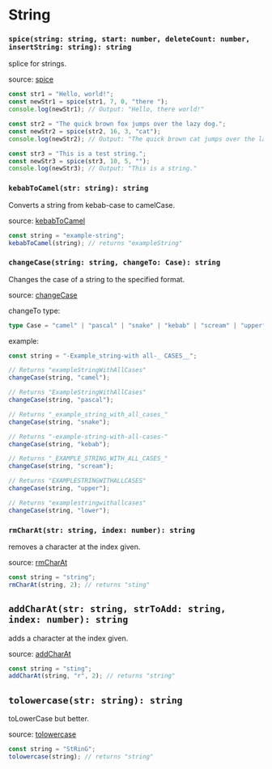 # String

### `spice(string: string, start: number, deleteCount: number, insertString: string): string`

splice for strings.

source: [spice](../src/ts/string.ts#spice)

```typescript
const str1 = "Hello, world!";
const newStr1 = spice(str1, 7, 0, "there ");
console.log(newStr1); // Output: "Hello, there world!"

const str2 = "The quick brown fox jumps over the lazy dog.";
const newStr2 = spice(str2, 16, 3, "cat");
console.log(newStr2); // Output: "The quick brown cat jumps over the lazy dog."

const str3 = "This is a test string.";
const newStr3 = spice(str3, 10, 5, "");
console.log(newStr3); // Output: "This is a string."
```

### `kebabToCamel(str: string): string`

Converts a string from kebab-case to camelCase.

source: [kebabToCamel](../src/ts/string.ts#kebabToCamel)

```typescript
const string = "example-string";
kebabToCamel(string); // returns "exampleString"
```

### `changeCase(string: string, changeTo: Case): string`

Changes the case of a string to the specified format.

source: [changeCase](../src/ts/string.ts#changeCase)

changeTo type:

```typescript
type Case = "camel" | "pascal" | "snake" | "kebab" | "scream" | "upper" | "lower";
```

example:

```typescript
const string = "-Example_string-with all-_ CASES__";

// Returns "exampleStringWithAllCases"
changeCase(string, "camel");

// Returns "ExampleStringWithAllCases"
changeCase(string, "pascal");

// Returns "_example_string_with_all_cases_"
changeCase(string, "snake");

// Returns "-example-string-with-all-cases-"
changeCase(string, "kebab");

// Returns "_EXAMPLE_STRING_WITH_ALL_CASES_"
changeCase(string, "scream");

// Returns "EXAMPLESTRINGWITHALLCASES"
changeCase(string, "upper");

// Returns "examplestringwithallcases"
changeCase(string, "lower");
```

### `rmCharAt(str: string, index: number): string`

removes a character at the index given.

source: [rmCharAt](../src/ts/string.ts#rmCharAt)

```typescript
const string = "string";
rmCharAt(string, 2); // returns "sting"
```

## `addCharAt(str: string, strToAdd: string, index: number): string`

adds a character at the index given.

source: [addCharAt](../src/ts/string.ts#addCharAt)

```typescript
const string = "sting";
addCharAt(string, "r", 2); // returns "string"
```

## `tolowercase(str: string): string`

toLowerCase but better.

source: [tolowercase](../src/ts/string.ts#tolowercase)

```typescript
const string = "StRinG";
tolowercase(string); // returns "string"
```
